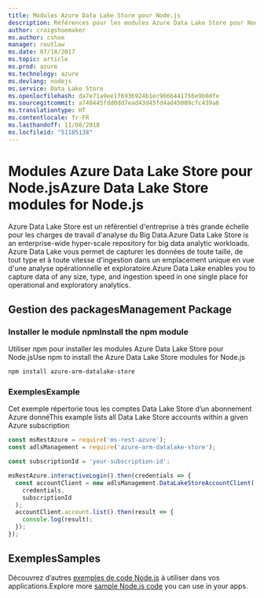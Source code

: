 ```yaml
---
title: Modules Azure Data Lake Store pour Node.js
description: Références pour les modules Azure Data Lake Store pour Node.js
author: craigshoemaker
ms.author: cshoe
manager: routlaw
ms.date: 07/18/2017
ms.topic: article
ms.prod: azure
ms.technology: azure
ms.devlang: nodejs
ms.service: Data Lake Store
ms.openlocfilehash: da7e71a9ee1f6936924b1ec966b441756e9b0dfe
ms.sourcegitcommit: a748445fdd0dd7ead43d45fd4ad45009cfc439a6
ms.translationtype: HT
ms.contentlocale: fr-FR
ms.lasthandoff: 11/08/2018
ms.locfileid: "51185138"
---
```

# <a name="azure-data-lake-store-modules-for-nodejs"></a><span data-ttu-id="5b3aa-103">Modules Azure Data Lake Store pour Node.js</span><span class="sxs-lookup"><span data-stu-id="5b3aa-103">Azure Data Lake Store modules for Node.js</span></span>

<span data-ttu-id="5b3aa-104">Azure Data Lake Store est un référentiel d'entreprise à très grande échelle pour les charges de travail d'analyse du Big Data.</span><span class="sxs-lookup"><span data-stu-id="5b3aa-104">Azure Data Lake Store is an enterprise-wide hyper-scale repository for big data analytic workloads.</span></span> <span data-ttu-id="5b3aa-105">Azure Data Lake vous permet de capturer les données de toute taille, de tout type et à toute vitesse d'ingestion dans un emplacement unique en vue d'une analyse opérationnelle et exploratoire.</span><span class="sxs-lookup"><span data-stu-id="5b3aa-105">Azure Data Lake enables you to capture data of any size, type, and ingestion speed in one single place for operational and exploratory analytics.</span></span>

## <a name="management-package"></a><span data-ttu-id="5b3aa-106">Gestion des packages</span><span class="sxs-lookup"><span data-stu-id="5b3aa-106">Management Package</span></span>

### <a name="install-the-npm-module"></a><span data-ttu-id="5b3aa-107">Installer le module npm</span><span class="sxs-lookup"><span data-stu-id="5b3aa-107">Install the npm module</span></span>

<span data-ttu-id="5b3aa-108">Utiliser npm pour installer les modules Azure Data Lake Store pour Node.js</span><span class="sxs-lookup"><span data-stu-id="5b3aa-108">Use npm to install the Azure Data Lake Store modules for Node.js</span></span>

```bash
npm install azure-arm-datalake-store
```

### <a name="example"></a><span data-ttu-id="5b3aa-109">Exemples</span><span class="sxs-lookup"><span data-stu-id="5b3aa-109">Example</span></span>

<span data-ttu-id="5b3aa-110">Cet exemple répertorie tous les comptes Data Lake Store d’un abonnement Azure donné</span><span class="sxs-lookup"><span data-stu-id="5b3aa-110">This example lists all Data Lake Store accounts within a given Azure subscription</span></span>

```javascript
const msRestAzure = require('ms-rest-azure');
const adlsManagement = require('azure-arm-datalake-store');

const subscriptionId = 'your-subscription-id';

msRestAzure.interactiveLogin().then(credentials => {
  const accountClient = new adlsManagement.DataLakeStoreAccountClient(
    credentials,
    subscriptionId
  );
  accountClient.account.list().then(result => {
    console.log(result);
  });
});
```

## <a name="samples"></a><span data-ttu-id="5b3aa-111">Exemples</span><span class="sxs-lookup"><span data-stu-id="5b3aa-111">Samples</span></span>

<span data-ttu-id="5b3aa-112">Découvrez d’autres [exemples de code Node.js](https://azure.microsoft.com/resources/samples/?platform=nodejs) à utiliser dans vos applications.</span><span class="sxs-lookup"><span data-stu-id="5b3aa-112">Explore more [sample Node.js code](https://azure.microsoft.com/resources/samples/?platform=nodejs) you can use in your apps.</span></span>

